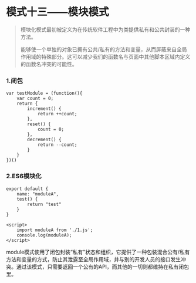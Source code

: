 # 模式十三——模块模式

> 模块化模式最初被定义为在传统软件工程中为类提供私有和公共封装的一种方法。
>
> 能够使一个单独的对象已拥有公共/私有的方法和变量，从而屏蔽来自全局作用域的特殊部分。这可以减少我们的函数名与页面中其他脚本区域内定义的函数名冲突的可能性。
>

### 1.闭包

```
var testModule = (function(){
	var count = 0;
	return {
		increment() {
			return ++count;
		},
		reset() {
			count = 0;
		},
		decrement() {
			return --count;
		}
	}
})()
```

### 2.ES6模块化

```
export default {
	name: "moduleA",
	test() {
		return "test"
	}
}

<script>
	import moduleA from './1.js';
	console.log(moduleA);
</script>
```

module模式使用了闭包封装“私有”状态和组织，它提供了一种包装混合公有/私有方法和变量的方式，防止其泄露至全局作用域，并与别的开发人员的接口发生冲突。通过该模式，只需要返回一个公有的API，而其他的一切则都维持在私有闭包里。